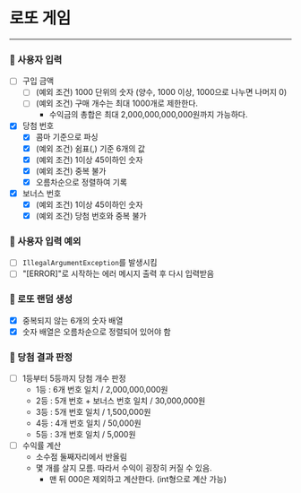 # 로또 게임

***

### 📍 사용자 입력

- [ ] 구입 금액
    - [ ] (예외 조건) 1000 단위의 숫자 (양수, 1000 이상, 1000으로 나누면 나머지 0)
    - [ ] (예외 조건) 구매 개수는 최대 1000개로 제한한다.
        - 수익금의 총합은 최대 2,000,000,000,000원까지 가능하다.
- [x] 당첨 번호
    - [x] 콤마 기준으로 파싱
    - [x] (예외 조건) 쉼표(,) 기준 6개의 값
    - [x] (예외 조건) 1이상 45이하인 숫자
    - [x] (예외 조건) 중복 불가
    - [x] 오름차순으로 정렬하여 기록
- [x] 보너스 번호
    - [x] (예외 조건) 1이상 45이하인 숫자
    - [x] (예외 조건) 당첨 번호와 중복 불가

### 📍 사용자 입력 예외

- [ ] <code>IllegalArgumentException</code>를 발생시킴
- [ ] "[ERROR]"로 시작하는 에러 메시지 출력 후 다시 입력받음

### 📍 로또 랜덤 생성

- [x] 중복되지 않는 6개의 숫자 배열
- [x] 숫자 배열은 오름차순으로 정렬되어 있어야 함

### 📍 당첨 결과 판정

- [ ] 1등부터 5등까지 당첨 개수 판정
    - 1등 : 6개 번호 일치 / 2,000,000,000원
    - 2등 : 5개 번호 + 보너스 번호 일치 / 30,000,000원
    - 3등 : 5개 번호 일치 / 1,500,000원
    - 4등 : 4개 번호 일치 / 50,000원
    - 5등 : 3개 번호 일치 / 5,000원
- [ ] 수익률 계산
    - 소수점 둘째자리에서 반올림
    - 몇 개를 살지 모름. 따라서 수익이 굉장히 커질 수 있음.
        - 맨 뒤 000은 제외하고 계산한다. (int형으로 계산 가능)
